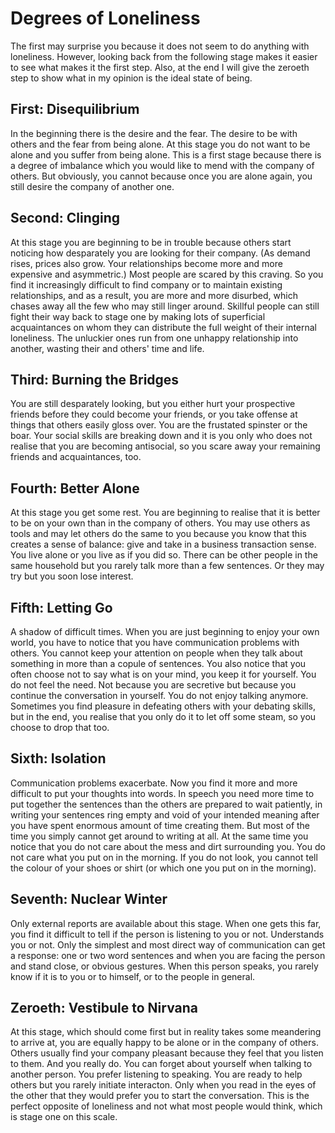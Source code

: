 Degrees of Loneliness
=====================

The first may surprise you because it does not seem to do anything with loneliness. However, looking back from the following stage makes it easier to see what makes it the first step. Also, at the end I will give the zeroeth step to show what in my opinion is the ideal state of being.

First: Disequilibrium
---------------------

In the beginning there is the desire and the fear. The desire to be with others and the fear from being alone. At this stage you do not want to be alone and you suffer from being alone. This is a first stage because there is a degree of imbalance which you would like to mend with the company of others. But obviously, you cannot because once you are alone again, you still desire the company of another one.

Second: Clinging
----------------

At this stage you are beginning to be in trouble because others start noticing how desparately you are looking for their company. (As demand rises, prices also grow. Your relationships become more and more expensive and asymmetric.) Most people are scared by this craving. So you find it increasingly difficult to find company or to maintain existing relationships, and as a result, you are more and more disurbed, which chases away all the few who may still linger around. Skillful people can still fight their way back to stage one by making lots of superficial acquaintances on whom they can distribute the full weight of their internal loneliness. The unluckier ones run from one unhappy relationship into another, wasting their and others' time and life.

Third: Burning the Bridges
--------------------------

You are still desparately looking, but you either hurt your prospective friends before they could become your friends, or you take offense at things that others easily gloss over. You are the frustated spinster or the boar. Your social skills are breaking down and it is you only who does not realise that you are becoming antisocial, so you scare away your remaining friends and acquaintances, too.

Fourth: Better Alone
--------------------

At this stage you get some rest. You are beginning to realise that it is better to be on your own than in the company of others. You may use others as tools and may let others do the same to you because you know that this creates a sense of balance: give and take in a business transaction sense. You live alone or you live as if you did so. There can be other people in the same household but you rarely talk more than a few sentences. Or they may try but you soon lose interest.

Fifth: Letting Go
-----------------

A shadow of difficult times. When you are just beginning to enjoy your own world, you have to notice that you have communication problems with others. You cannot keep your attention on people when they talk about something in more than a copule of sentences. You also notice that you often choose not to say what is on your mind, you keep it for yourself. You do not feel the need. Not because you are secretive but because you continue the conversation in yourself. You do not enjoy talking anymore. Sometimes you find pleasure in defeating others with your debating skills, but in the end, you realise that you only do it to let off some steam, so you choose to drop that too.

Sixth: Isolation
----------------

Communication problems exacerbate. Now you find it more and more difficult to put your thoughts into words. In speech you need more time to put together the sentences than the others are prepared to wait patiently, in writing your sentences ring empty and void of your intended meaning after you have spent enormous amount of time creating them. But most of the time you simply cannot get around to writing at all. At the same time you notice that you do not care about the mess and dirt surrounding you. You do not care what you put on in the morning. If you do not look, you cannot tell the colour of your shoes or shirt (or which one you put on in the morning).

Seventh: Nuclear Winter
-----------------------

Only external reports are available about this stage. When one gets this far, you find it difficult to tell if the person is listening to you or not. Understands you or not. Only the simplest and most direct way of communication can get a response: one or two word sentences and when you are facing the person and stand close, or obvious gestures. When this person speaks, you rarely know if it is to you or to himself, or to the people in general.

Zeroeth: Vestibule to Nirvana
-----------------------------

At this stage, which should come first but in reality takes some meandering to arrive at, you are equally happy to be alone or in the company of others. Others usually find your company pleasant because they feel that you listen to them. And you really do. You can forget about yourself when talking to another person. You prefer listening to speaking. You are ready to help others but you rarely initiate interacton. Only when you read in the eyes of the other that they would prefer you to start the conversation. This is the perfect opposite of loneliness and not what most people would think, which is stage one on this scale.
